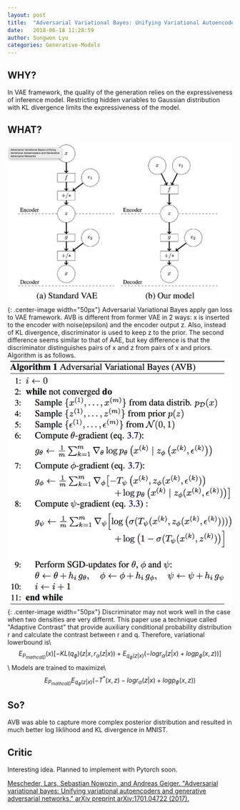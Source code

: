 ```yaml
---
layout: post
title:  "Adversarial Variational Bayes: Unifying Variational Autoencoder and Generative Adversarial Networks"
date:   2018-06-18 11:28:59
author: Sungwon Lyu
categories: Generative-Models
---
```


## WHY? 
In VAE framework, the quality of the generation relies on the expressiveness of inference model. Restricting hidden variables to Gaussian distribution with KL divergence limits the expressiveness of the model. 

## WHAT?
![image](/assets/images/avb1.png){: .center-image width="50px"}
Adversarial Variational Bayes apply gan loss to VAE framework. AVB is different from former VAE in 2 ways: x is inserted to the encoder with noise(epsilon) and the encoder output z. Also, instead of KL divergence, discriminator is used to keep z to the prior. The second difference seems similar to that of AAE, but key difference is that the discriminator distinguishes pairs of x and z from pairs of x and priors. Algorithm is as follows. 
![image](/assets/images/avb2.png){: .center-image width="50px"}
Discriminator may not work well in the case when two densities are very differnt. This paper use a technique called "Adaptive Contrast" that provide auxiliary conditional probability distribution r and calculate the contrast between r and q. Therefore, variational lowerbound is\\
$$E_{P_{mathcal{D}}}(x)[-KL(q_{\phi})(z|x, r_{\alpha}(z|x)) + E_{q_{\phi}(z|x)}(-logr_{\alpha}(z|x)+logp_{\phi}(x, z))]$$\\
Models are trained to maximize\\
$$E_{P_{mathcal{D}}}E_{q_{\phi}(z|x)}(-T^*(x,z) -logr_{\alpha}(z|x)+logp_{\phi}(x, z))$$

## So?
AVB was able to capture more complex posterior distribution and resulted in much better log liklihood and KL divergence in MNIST.

## Critic
Interesting idea. Planned to implement with Pytorch soon.

[Mescheder, Lars, Sebastian Nowozin, and Andreas Geiger. "Adversarial variational bayes: Unifying variational autoencoders and generative adversarial networks." arXiv preprint arXiv:1701.04722 (2017).](https://arxiv.org/abs/1701.04722)
